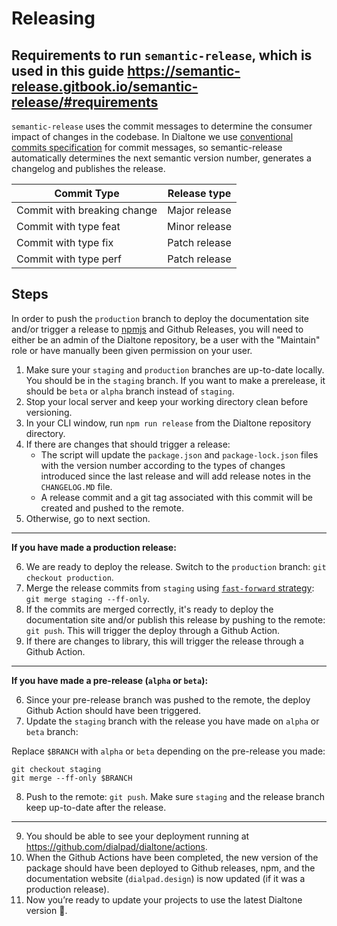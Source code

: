 # Releasing

## Requirements to run `semantic-release`, which is used in this guide https://semantic-release.gitbook.io/semantic-release/#requirements

`semantic-release` uses the commit messages to determine the consumer impact of changes in the codebase. In Dialtone we use [conventional commits specification](https://www.conventionalcommits.org/en/v1.0.0/#specification) for commit messages, so semantic-release automatically determines the next semantic version number, generates a changelog and publishes the release.

| Commit Type | Release type           |
| ------------- |:-------------:|
| Commit with breaking change     | Major release |
| Commit with type feat      | Minor release      |
| Commit with type fix | Patch release      |
| Commit with type perf | Patch release      |

## Steps

In order to push the `production` branch to deploy the documentation site and/or trigger a release to [npmjs](https://npmjs.com) and Github Releases, you will need to either be an admin of the Dialtone repository, be a user with the "Maintain" role or have manually been given permission on your user.

1. Make sure your `staging` and `production` branches are up-to-date locally. You should be in the `staging` branch. If you want to make a prerelease, it should be `beta` or `alpha` branch instead of `staging`.
2. Stop your local server and keep your working directory clean before versioning.
3. In your CLI window, run `npm run release` from the Dialtone repository directory.
4. If there are changes that should trigger a release:
   - The script will update the `package.json` and `package-lock.json` files with the version number according to the types of changes introduced since the last release and will add release notes in the `CHANGELOG.MD` file. 
   - A release commit and a git tag associated with this commit will be created and pushed to the remote.
5. Otherwise, go to next section.

---

**If you have made a production release:**

6. We are ready to deploy the release. Switch to the `production` branch: `git checkout production`.
7. Merge the release commits from `staging` using [`fast-forward` strategy](https://git-scm.com/docs/git-merge#Documentation/git-merge.txt---ff-only): `git merge staging --ff-only`.
8. If the commits are merged correctly, it's ready to deploy the documentation site and/or publish this release by pushing to the remote: `git push`. This will trigger the deploy through a Github Action.
9. If there are changes to library, this will trigger the release through a Github Action.

---

**If you have made a pre-release (`alpha` or `beta`):**

6. Since your pre-release branch was pushed to the remote, the deploy Github Action should have been triggered.
7. Update the `staging` branch with the release you have made on `alpha` or `beta` branch:

Replace `$BRANCH` with `alpha` or `beta` depending on the pre-release you made:
```
git checkout staging
git merge --ff-only $BRANCH
```
8. Push to the remote: `git push`. Make sure `staging` and the release branch keep up-to-date after the release.

---

9. You should be able to see your deployment running at https://github.com/dialpad/dialtone/actions.
10. When the Github Actions have been completed, the new version of the package should have been deployed to Github releases, npm, and the documentation website (`dialpad.design`) is now updated (if it was a production release).
11. Now you’re ready to update your projects to use the latest Dialtone version 🎉.
